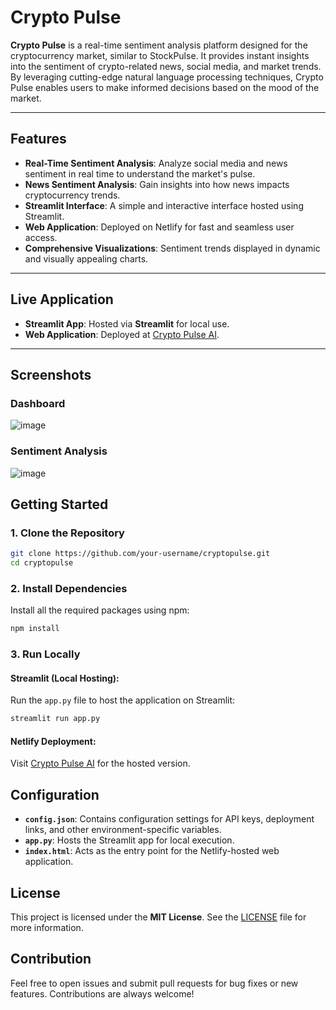 
# Crypto Pulse

**Crypto Pulse** is a real-time sentiment analysis platform designed for the cryptocurrency market, similar to StockPulse. It provides instant insights into the sentiment of crypto-related news, social media, and market trends. By leveraging cutting-edge natural language processing techniques, Crypto Pulse enables users to make informed decisions based on the mood of the market.

---

## Features

- **Real-Time Sentiment Analysis**: Analyze social media and news sentiment in real time to understand the market's pulse.
- **News Sentiment Analysis**: Gain insights into how news impacts cryptocurrency trends.
- **Streamlit Interface**: A simple and interactive interface hosted using Streamlit.
- **Web Application**: Deployed on Netlify for fast and seamless user access.
- **Comprehensive Visualizations**: Sentiment trends displayed in dynamic and visually appealing charts.

---

## Live Application

- **Streamlit App**: Hosted via **Streamlit** for local use.
- **Web Application**: Deployed at [Crypto Pulse AI](https://cryptopulseai.netlify.app/).

---

## Screenshots

### Dashboard
![image](https://github.com/user-attachments/assets/fb67396c-30fd-4baa-bd44-6af954aead36)


### Sentiment Analysis
![image](https://github.com/user-attachments/assets/bc9756ac-e361-4605-ae03-709b913f058a)




## Getting Started

### 1. **Clone the Repository**
```bash
git clone https://github.com/your-username/cryptopulse.git
cd cryptopulse
```

### 2. **Install Dependencies**
Install all the required packages using npm:
```bash
npm install
```

### 3. **Run Locally**

#### **Streamlit (Local Hosting)**:
Run the `app.py` file to host the application on Streamlit:
```bash
streamlit run app.py
```

#### **Netlify Deployment**:
Visit [Crypto Pulse AI](https://cryptopulseai.netlify.app/) for the hosted version.


## Configuration

- **`config.json`**: Contains configuration settings for API keys, deployment links, and other environment-specific variables.
- **`app.py`**: Hosts the Streamlit app for local execution.
- **`index.html`**: Acts as the entry point for the Netlify-hosted web application.

## License

This project is licensed under the **MIT License**. See the [LICENSE](LICENSE) file for more information.

## Contribution

Feel free to open issues and submit pull requests for bug fixes or new features. Contributions are always welcome!
